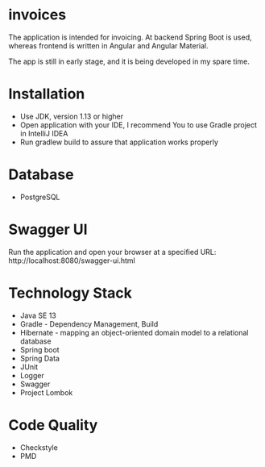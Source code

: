 # invoices
The application is intended for invoicing. At backend Spring Boot is used, whereas frontend is written in Angular and Angular Material.

The app is still in early stage, and it is being developed in my spare time.

# Installation
* Use JDK, version 1.13 or higher
* Open application with your IDE, I recommend You to use Gradle project in IntelliJ IDEA
* Run gradlew build to assure that application works properly
# Database
* PostgreSQL

# Swagger UI
Run the application and open your browser at a specified URL: http://localhost:8080/swagger-ui.html

# Technology Stack
* Java SE 13
* Gradle - Dependency Management, Build
* Hibernate - mapping an object-oriented domain model to a relational database
* Spring boot
* Spring Data
* JUnit
* Logger
* Swagger
* Project Lombok

 # Code Quality
 * Checkstyle
 * PMD
 
